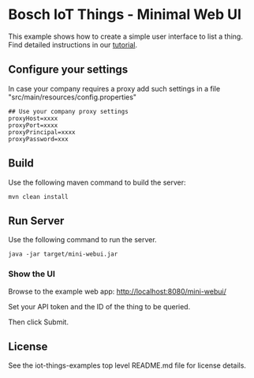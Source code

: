 # Bosch IoT Things - Minimal Web UI

This example shows how to create a simple user interface to list a thing.
Find detailed instructions in our [tutorial](https://things.apps.bosch-iot-cloud.com/dokuwiki/doku.php?id=007-tutorial:client:client).

## Configure your settings

In case your company requires a proxy add such settings
in a file "src/main/resources/config.properties"
```
## Use your company proxy settings
proxyHost=xxxx
proxyPort=xxxx
proxyPrincipal=xxxx
proxyPassword=xxx
```

## Build

Use the following maven command to build the server:
```
mvn clean install
```

## Run Server

Use the following command to run the server.
```
java -jar target/mini-webui.jar
```

### Show the UI

Browse to the example web app: <http://localhost:8080/mini-webui/>

Set your API token and the ID of the thing to be queried.

Then click Submit. 

## License
See the iot-things-examples top level README.md file for license details.